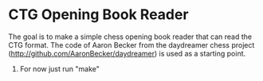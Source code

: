 
CTG Opening Book Reader
========================

The goal is to make a simple chess opening book reader that can read the CTG format. The code of Aaron Becker from the daydreamer chess project (http://github.com/AaronBecker/daydreamer) is used as a starting point.

1. For now just run "make"
